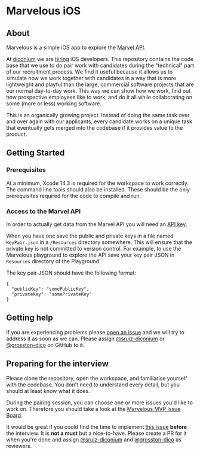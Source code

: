 # Marvelous iOS

## About

Marvelous is a simple iOS app to explore the [Marvel API](https://developer.marvel.com/docs).

At [diconium](https://diconium.com/en) we are [hiring](https://jobs.diconium.com/en/offer/mobile-developer-all-genders/33a7ccfc-bb06-5f9b-b711-048fddde78fa) iOS developers. This repository contains the code base that we use to do pair work with candidates during the "technical" part of our recruitment process. We find it useful because it allows us to simulate how we work together with candidates in a way that is more lightweight and playful than the large, commercial software projects that are our normal day-to-day work. This way we can show how we work, find out how prospective employees like to work, and do it all while collaborating on some (more or less) working software.

This is an organically growing project. Instead of doing the same task over and over again with our applicants, every candidate works on a unique task that eventually gets merged into the codebase if it provides value to the product.

## Getting Started

### Prerequisites

At a minimum, Xcode 14.3 is required for the workspace to work correctly. The command line tools should also be installed. These should be the only prerequisites required for the code to compile and run.

### Access to the Marvel API

In order to actually get data from the Marvel API you will need an [API key](https://developer.marvel.com/signup).

When you have one save the public and private keys in a file named `KeyPair.json` in a `/Resources` directory somewhere. This will ensure that the private key is not committed to version control. For example, to use the Marvelous playground to explore the API save your key pair JSON in `Resources` directory of the Playground.

The key pair JSON should have the following format:

    {
      "publicKey": "somePublicKey",
      "privateKey": "somePrivateKey"
    }

## Getting help

If you are experiencing problems please [open an issue](https://github.com/diconium/bermob-ios-marvelous/issues) and we will try to address it as soon as we can. Please assign [@sruiz-diconium](https://github.com/sruiz-diconium) or [@grosston-dico](https://github.com/grosston-dico) on GitHub to it.

## Preparing for the interview

Please clone the repository, open the workspace, and familiarise yourself with the codebase. You don't need to understand every detail, but you should at least know what it does. 

During the pairing session, you can choose one or more issues you'd like to work on. Therefore you should take a look at the [Marvelous MVP Issue Board](https://github.com/diconium/bermob-ios-marvelous/projects/1/). 

It would be great if you could find the time to implement [this issue](https://github.com/diconium/bermob-ios-marvelous/issues/18/)  **before** the interview. It is **not a must** but a nice-to-have. Please create a PR for it when you're done and assign [@sruiz-diconium](https://github.com/sruiz-diconium) and [@grosston-dico](https://github.com/grosston-dico) as reviewers.
